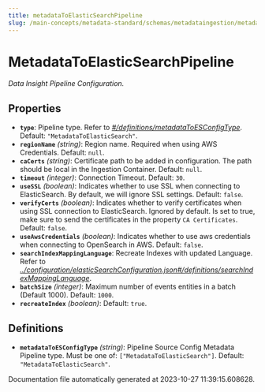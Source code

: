 ```yaml
---
title: metadataToElasticSearchPipeline
slug: /main-concepts/metadata-standard/schemas/metadataingestion/metadatatoelasticsearchpipeline
---
```


# MetadataToElasticSearchPipeline

*Data Insight Pipeline Configuration.*

## Properties

- **`type`**: Pipeline type. Refer to *[#/definitions/metadataToESConfigType](#definitions/metadataToESConfigType)*. Default: `"MetadataToElasticSearch"`.
- **`regionName`** *(string)*: Region name. Required when using AWS Credentials. Default: `null`.
- **`caCerts`** *(string)*: Certificate path to be added in configuration. The path should be local in the Ingestion Container. Default: `null`.
- **`timeout`** *(integer)*: Connection Timeout. Default: `30`.
- **`useSSL`** *(boolean)*: Indicates whether to use SSL when connecting to ElasticSearch. By default, we will ignore SSL settings. Default: `false`.
- **`verifyCerts`** *(boolean)*: Indicates whether to verify certificates when using SSL connection to ElasticSearch. Ignored by default. Is set to true, make sure to send the certificates in the property `CA Certificates`. Default: `false`.
- **`useAwsCredentials`** *(boolean)*: Indicates whether to use aws credentials when connecting to OpenSearch in AWS. Default: `false`.
- **`searchIndexMappingLanguage`**: Recreate Indexes with updated Language. Refer to *[../configuration/elasticSearchConfiguration.json#/definitions/searchIndexMappingLanguage](#/configuration/elasticSearchConfiguration.json#/definitions/searchIndexMappingLanguage)*.
- **`batchSize`** *(integer)*: Maximum number of events entities in a batch (Default 1000). Default: `1000`.
- **`recreateIndex`** *(boolean)*: Default: `true`.
## Definitions

- <a id="definitions/metadataToESConfigType"></a>**`metadataToESConfigType`** *(string)*: Pipeline Source Config Metadata Pipeline type. Must be one of: `["MetadataToElasticSearch"]`. Default: `"MetadataToElasticSearch"`.


Documentation file automatically generated at 2023-10-27 11:39:15.608628.
